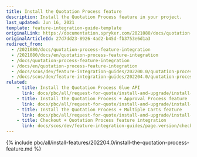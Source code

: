 ```yaml
---
title: Install the Quotation Process feature
description: Install the Quotation Process feature in your project.
last_updated: Jun 16, 2021
template: feature-integration-guide-template
originalLink: https://documentation.spryker.com/2021080/docs/quotation-process-feature-integration
originalArticleId: 27d7dd23-8926-4ad2-b45d-fb3753e6d1a3
redirect_from:
  - /2021080/docs/quotation-process-feature-integration
  - /2021080/docs/en/quotation-process-feature-integration
  - /docs/quotation-process-feature-integration
  - /docs/en/quotation-process-feature-integration
  - /docs/scos/dev/feature-integration-guides/202200.0/quotation-process-feature-integration.html
  - /docs/scos/dev/feature-integration-guides/202204.0/quotation-process-feature-integration.html  
related:
    - title: Install the Quotation Process Glue API
      link: docs/pbc/all/request-for-quote/install-and-upgrade/install-features/install-the-quotation-process-glue-api.html
    - title: Install the Quotation Process + Approval Process feature
      link: docs/pbc/all/request-for-quote/install-and-upgrade/install-features/install-the-quotation-process-approval-process-feature.html
    - title: Install the Quotation Process + Multiple Carts feature
      link: docs/pbc/all/request-for-quote/install-and-upgrade/install-features/install-the-quotation-process-multiple-carts-feature.html
    - title: Checkout + Quotation Process feature integration
      link: docs/scos/dev/feature-integration-guides/page.version/checkout-quotation-process-feature-integration.html
---
```

{% include pbc/all/install-features/202204.0/install-the-quotation-process-feature.md %} <!-- To edit, see /_includes/pbc/all/install-features/202204.0/install-the-quotation-process-feature.md -->
